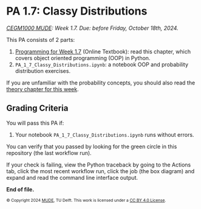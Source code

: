 # PA 1.7: Classy Distributions

*[CEGM1000 MUDE](http://mude.citg.tudelft.nl/): Week 1.7. Due: before Friday, October 18th, 2024.*

This PA consists of 2 parts:

1. [Programming for Week 1.7](https://mude.citg.tudelft.nl/2024/book/programming/week_1_7.html) (Online Textbook): read this chapter, which covers object oriented programming (OOP) in Python.
2. `PA_1_7_Classy_Distributions.ipynb`: a notebook OOP and probability distribution exercises.

If you are unfamiliar with the probability concepts, you should also read the [theory chapter for this week](https://mude.citg.tudelft.nl/2024/book/probability/Reminder_intro.html#).

## Grading Criteria

You will pass this PA if:
1. Your notebook `PA_1_7_Classy_Distributions.ipynb` runs without errors.

You can verify that you passed by looking for the green circle in this repository (the last workflow run).

If your check is failing, view the Python traceback by going to the Actions tab, click the most recent workflow run, click the job (the box diagram) and expand and read the command line interface output.

**End of file.**

<span style="font-size: 75%">
&copy; Copyright 2024 <a rel="MUDE" href="http://mude.citg.tudelft.nl/">MUDE</a>, TU Delft. This work is licensed under a <a rel="license" href="http://creativecommons.org/licenses/by/4.0/">CC BY 4.0 License</a>.